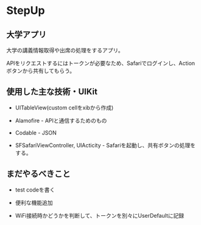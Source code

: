 # StepUp

## 大学アプリ

大学の講義情報取得や出席の処理をするアプリ。

APIをリクエストするにはトークンが必要なため、Safariでログインし、Actionボタンから共有してもらう。

## 使用した主な技術・UIKit

- UITableView(custom cellをxibから作成)

- Alamofire - APIと通信するためのもの

- Codable - JSON

- SFSafariViewController, UIActicity - Safariを起動し、共有ボタンの処理をする。

## まだやるべきこと

- test codeを書く

- 便利な機能追加

- WiFi接続時かどうかを判断して、トークンを別々にUserDefaultに記録
